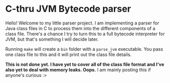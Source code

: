 # C-thru JVM Bytecode parser

Hello! Welcome to my little parser project. I am implementing a parser for Java class files in C to process them into the different components of a class file. There's a chance I try to turn this to a full bytecode interpreter for JVM, but that's something I will decide later.

Running `make` will create a `bin` folder with a `parse_jvm` executable. You pass one class file to this and it will print out the class file details.

**This is not done yet. I have yet to cover all of the class file format and I've also yet to deal with memory leaks. Oops.** I am mainly posting this if anyone's curious :>